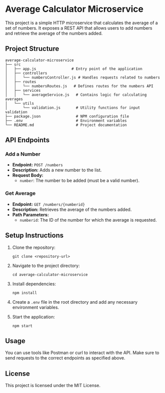 # Average Calculator Microservice

This project is a simple HTTP microservice that calculates the average of a set of numbers. It exposes a REST API that allows users to add numbers and retrieve the average of the numbers added.

## Project Structure

```
average-calculator-microservice
├── src
│   ├── app.js                # Entry point of the application
│   ├── controllers
│   │   └── numbersController.js # Handles requests related to numbers
│   ├── routes
│   │   └── numbersRoutes.js   # Defines routes for the numbers API
│   ├── services
│   │   └── averageService.js   # Contains logic for calculating averages
│   └── utils
│       └── validation.js       # Utility functions for input validation
├── package.json                # NPM configuration file
├── .env                        # Environment variables
└── README.md                   # Project documentation
```

## API Endpoints

### Add a Number

- **Endpoint:** `POST /numbers`
- **Description:** Adds a new number to the list.
- **Request Body:**
  - `number`: The number to be added (must be a valid number).
  
### Get Average

- **Endpoint:** `GET /numbers/{numberid}`
- **Description:** Retrieves the average of the numbers added.
- **Path Parameters:**
  - `numberid`: The ID of the number for which the average is requested.

## Setup Instructions

1. Clone the repository:
   ```
   git clone <repository-url>
   ```

2. Navigate to the project directory:
   ```
   cd average-calculator-microservice
   ```

3. Install dependencies:
   ```
   npm install
   ```

4. Create a `.env` file in the root directory and add any necessary environment variables.

5. Start the application:
   ```
   npm start
   ```

## Usage

You can use tools like Postman or curl to interact with the API. Make sure to send requests to the correct endpoints as specified above.

## License

This project is licensed under the MIT License.